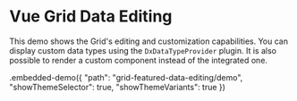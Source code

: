 # Vue Grid Data Editing

This demo shows the Grid's editing and customization capabilities. You can display custom data types using the `DxDataTypeProvider` plugin. It is also possible to render a custom component instead of the integrated one.

.embedded-demo({ "path": "grid-featured-data-editing/demo", "showThemeSelector": true, "showThemeVariants": true })
